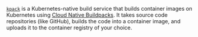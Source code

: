
[`kpack`](https://github.com/pivotal/kpack) is a Kubernetes-native build service that builds container images on Kubernetes using [Cloud Native Buildpacks](../cnb-what-is). It takes source code  repositories (like GitHub), builds the code into a container image, and uploads it to the container registry of your choice.
